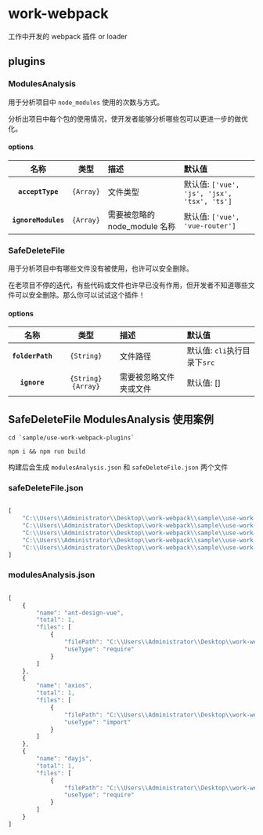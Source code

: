 # work-webpack

工作中开发的 webpack 插件 or loader

## plugins

### ModulesAnalysis

用于分析项目中 `node_modules` 使用的次数与方式。

分析出项目中每个包的使用情况，使开发者能够分析哪些包可以更进一步的做优化。

#### options

|名称|类型|描述|默认值|
|:--:|:--:|:----------|:----------|
|**`acceptType`**|`{Array}`| 文件类型| 默认值: `['vue', 'js', 'jsx', 'tsx', 'ts']` |
|**`ignoreModules`**|`{Array}`|需要被忽略的 node_module 名称| 默认值: `['vue', 'vue-router']`|


### SafeDeleteFile

用于分析项目中有哪些文件没有被使用，也许可以安全删除。

在老项目不停的迭代，有些代码或文件也许早已没有作用，但开发者不知道哪些文件可以安全删除。那么你可以试试这个插件！

#### options
|名称|类型|描述|默认值|
|:--:|:--:|:----------|:----------|
|**`folderPath`**|`{String}`|文件路径|默认值: `cli`执行目录下`src` |
|**`ignore`**|`{String}` `{Array}`|需要被忽略文件夹或文件| 默认值: []|



## SafeDeleteFile ModulesAnalysis 使用案例

```
cd `sample/use-work-webpack-plugins`

npm i && npm run build

```

构建后会生成 `modulesAnalysis.json` 和 `safeDeleteFile.json` 两个文件

### safeDeleteFile.json

```js

[
    "C:\\Users\\Administrator\\Desktop\\work-webpack\\sample\\use-work-webpack-plugins\\src\\assets\\aleksandr-popov-Hkrp734cElQ-unsplash.jpg",
    "C:\\Users\\Administrator\\Desktop\\work-webpack\\sample\\use-work-webpack-plugins\\src\\assets\\devon-hawkins-YW_xD_j50UI-unsplash.jpg",
    "C:\\Users\\Administrator\\Desktop\\work-webpack\\sample\\use-work-webpack-plugins\\src\\assets\\neom-JZerhwPHiBI-unsplash.jpg",
    "C:\\Users\\Administrator\\Desktop\\work-webpack\\sample\\use-work-webpack-plugins\\src\\components\\CustomModal.vue",
    "C:\\Users\\Administrator\\Desktop\\work-webpack\\sample\\use-work-webpack-plugins\\src\\not-use.js"
]

```
### modulesAnalysis.json
```js

[
    {
        "name": "ant-design-vue",
        "total": 1,
        "files": [
            {
                "filePath": "C:\\Users\\Administrator\\Desktop\\work-webpack\\sample\\use-work-webpack-plugins\\src\\main.js",
                "useType": "require"
            }
        ]
    },
    {
        "name": "axios",
        "total": 1,
        "files": [
            {
                "filePath": "C:\\Users\\Administrator\\Desktop\\work-webpack\\sample\\use-work-webpack-plugins\\src\\components\\HelloWorld.vue",
                "useType": "import"
            }
        ]
    },
    {
        "name": "dayjs",
        "total": 1,
        "files": [
            {
                "filePath": "C:\\Users\\Administrator\\Desktop\\work-webpack\\sample\\use-work-webpack-plugins\\src\\components\\HelloWorld.vue",
                "useType": "require"
            }
        ]
    }
]

```

